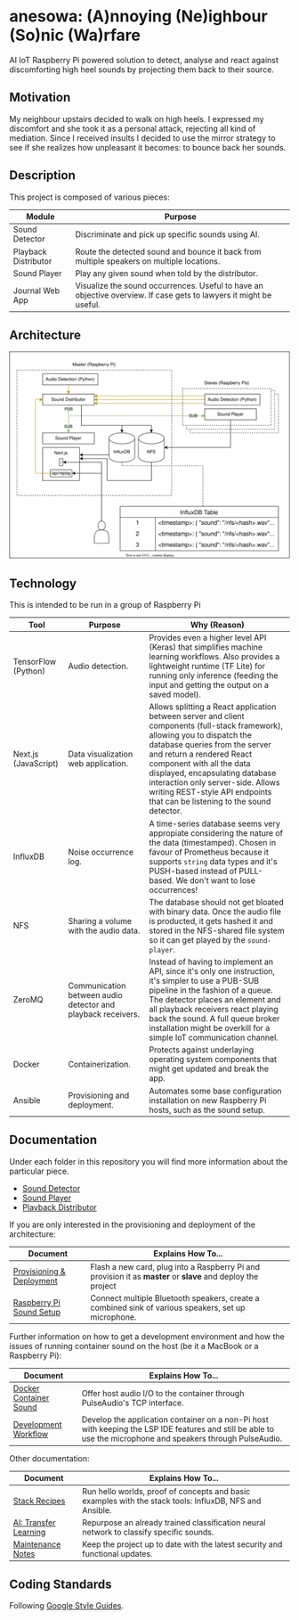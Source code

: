# anesowa: (A)nnoying (Ne)ighbour (So)nic (Wa)rfare

AI IoT Raspberry Pi powered solution to detect, analyse and react against discomforting
high heel sounds by projecting them back to their source.

## Motivation

My neighbour upstairs decided to walk on high heels. I expressed my discomfort and she
took it as a personal attack, rejecting all kind of mediation. Since I received insults
I decided to use the mirror strategy to see if she realizes how unpleasant it becomes:
to bounce back her sounds.

## Description

This project is composed of various pieces:

| Module               | Purpose                                                                                                            |
| -------------------- | ------------------------------------------------------------------------------------------------------------------ |
| Sound Detector       | Discriminate and pick up specific sounds using AI.                                                                 |
| Playback Distributor | Route the detected sound and bounce it back from multiple speakers on multiple locations.                          |
| Sound Player         | Play any given sound when told by the distributor.                                                                 |
| Journal Web App      | Visualize the sound occurrences. Useful to have an objective overview. If case gets to lawyers it might be useful. |

## Architecture

<p align="center">
  <picture>
    <source media="(prefers-color-scheme: dark)" srcset="./anesowa.drawio.dark.svg">
    <img alt="Architecture Diagram" src="./anesowa.drawio.light.svg">
  </picture>
</p>

## Technology

This is intended to be run in a group of Raspberry Pi

| Tool                 | Purpose                                                      | Why (Reason)                                                                                                                                                                                                                                                                                                                                                                 |
| -------------------- | ------------------------------------------------------------ | ---------------------------------------------------------------------------------------------------------------------------------------------------------------------------------------------------------------------------------------------------------------------------------------------------------------------------------------------------------------------------- |
| TensorFlow (Python)  | Audio detection.                                             | Provides even a higher level API (Keras) that simplifies machine learning workflows. Also provides a lightweight runtime (TF Lite) for running only inference (feeding the input and getting the output on a saved model).                                                                                                                                                   |
| Next.js (JavaScript) | Data visualization web application.                          | Allows splitting a React application between server and client components (full-stack framework), allowing you to dispatch the database queries from the server and return a rendered React component with all the data displayed, encapsulating database interaction only server-side. Allows writing REST-style API endpoints that can be listening to the sound detector. |
| InfluxDB             | Noise occurrence log.                                        | A time-series database seems very appropiate considering the nature of the data (timestamped). Chosen in favour of Prometheus because it supports `string` data types and it's PUSH-based instead of PULL-based. We don't want to lose occurrences!                                                                                                                          |
| NFS                  | Sharing a volume with the audio data.                        | The database should not get bloated with binary data. Once the audio file is producted, it gets hashed it and stored in the NFS-shared file system so it can get played by the `sound-player`.                                                                                                                                                                               |
| ZeroMQ               | Communication between audio detector and playback receivers. | Instead of having to implement an API, since it's only one instruction, it's simpler to use a PUB-SUB pipeline in the fashion of a queue. The detector places an element and all playback receivers react playing back the sound. A full queue broker installation might be overkill for a simple IoT communication channel.                                                 |
| Docker               | Containerization.                                            | Protects against underlaying operating system components that might get updated and break the app.                                                                                                                                                                                                                                                                           |
| Ansible              | Provisioning and deployment.                                 | Automates some base configuration installation on new Raspberry Pi hosts, such as the sound setup.                                                                                                                                                                                                                                                                           |

## Documentation

Under each folder in this repository you will find more information about the particular
piece.

- [Sound Detector](sound-detector)
- [Sound Player](sound-player)
- [Playback Distributor](playback-distributor)

If you are only interested in the provisioning and deployment of the architecture:

| Document                                                           | Explains How To...                                                                                            |
| ------------------------------------------------------------------ | ------------------------------------------------------------------------------------------------------------- |
| [Provisioning & Deployment](docs/1-provisioning-and-deployment.md) | Flash a new card, plug into a Raspberry Pi and provision it as **master** or **slave** and deploy the project |
| [Raspberry Pi Sound Setup](docs/2-rpi-sound-setup.md)              | Connect multiple Bluetooth speakers, create a combined sink of various speakers, set up microphone.           |

Further information on how to get a development environment and how the issues of
running container sound on the host (be it a MacBook or a Raspberry Pi):

| Document                                                   | Explains How To...                                                                                                                                            |
| ---------------------------------------------------------- | ------------------------------------------------------------------------------------------------------------------------------------------------------------- |
| [Docker Container Sound](docs/3-docker-container-sound.md) | Offer host audio I/O to the container through PulseAudio's TCP interface.                                                                                     |
| [Development Workflow](docs/4-development-workflow.md)     | Develop the application container on a non-Pi host with keeping the LSP IDE features and still be able to use the microphone and speakers through PulseAudio. |

Other documentation:

| Document                                             | Explains How To...                                                                                      |
| ---------------------------------------------------- | ------------------------------------------------------------------------------------------------------- |
| [Stack Recipes](docs/5-stack-recipes.md)             | Run hello worlds, proof of concepts and basic examples with the stack tools: InfluxDB, NFS and Ansible. |
| [AI: Transfer Learning](docs/6-ai-transfer-learning.md) | Repurpose an already trained classification neural network to classify specific sounds.                 |
| [Maintenance Notes](docs/7-maintenance-notes.md)     | Keep the project up to date with the latest security and functional updates.                            |

## Coding Standards

Following [Google Style Guides](https://google.github.io/styleguide/).
